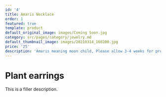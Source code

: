 ```yaml
---
id: '4'
title: Amaris Necklace
order: 1
featured: true
template: product
default_original_image: images/Coming Soon.jpg
category: src/pages/category/jewelry.md
default_thumbnail_image: images/20210314_160200.jpg
price: '25'
description: 'Amaris meaning moon child, Please allow 3-4 weeks for processing.'
---
```

# Plant earrings

This is a filler description.
